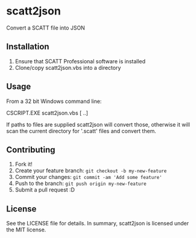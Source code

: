 # scatt2json
Convert a SCATT file into JSON

## Installation

1. Ensure that SCATT Professional software is installed
2. Clone/copy scatt2json.vbs into a directory

## Usage

From a 32 bit Windows command line:

CSCRIPT.EXE scatt2json.vbs [<path> <path> ..]

If paths to files are supplied scatt2json will convert those, otherwise it will scan
the current directory for '.scatt' files and convert them.

## Contributing

1. Fork it!
2. Create your feature branch: `git checkout -b my-new-feature`
3. Commit your changes: `git commit -am 'Add some feature'`
4. Push to the branch: `git push origin my-new-feature`
5. Submit a pull request :D

## License

See the LICENSE file for details. In summary, scatt2json is licensed under the MIT license.
